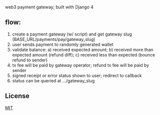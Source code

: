 web3 payment gateway; built with Django 4

## flow:

1. create a payment gateway (w/ script) and get gateway slug (BASE_URL/payments/pay/gateway_slug)
2. user sends payment to randomly generated wallet
3. validate balance: a) received expected amount; b) received more than expected amount (refund diff); c) received less than expected (bounce refund to sender)
4. tx fee will be paid by gateway operator; refund tx fee will be paid by sender
5. signed receipt or error status shown to user; redirect to callback
6. status can be queried at .../gateway_slug

## License
[MIT](https://choosealicense.com/licenses/mit/)
